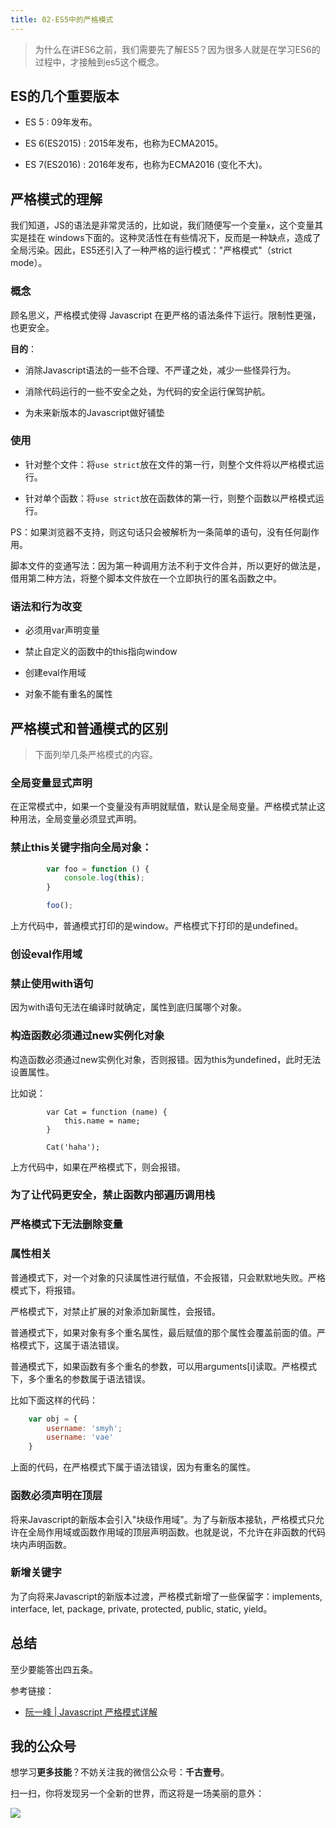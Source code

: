 ```yaml
---
title: 02-ES5中的严格模式
---
```


<ArticleTopAd></ArticleTopAd>



> 为什么在讲ES6之前，我们需要先了解ES5？因为很多人就是在学习ES6的过程中，才接触到es5这个概念。




## ES的几个重要版本

- ES 5 : 09年发布。

- ES 6(ES2015) : 2015年发布，也称为ECMA2015。

- ES 7(ES2016) : 2016年发布，也称为ECMA2016  (变化不大)。

## 严格模式的理解

我们知道，JS的语法是非常灵活的，比如说，我们随便写一个变量`x`，这个变量其实是挂在 windows下面的。这种灵活性在有些情况下，反而是一种缺点，造成了全局污染。因此，ES5还引入了一种严格的运行模式："严格模式"（strict mode）。

### 概念

顾名思义，严格模式使得 Javascript 在更严格的语法条件下运行。限制性更强，也更安全。

**目的**：

- 消除Javascript语法的一些不合理、不严谨之处，减少一些怪异行为。

- 消除代码运行的一些不安全之处，为代码的安全运行保驾护航。

- 为未来新版本的Javascript做好铺垫

### 使用

- 针对整个文件：将`use strict`放在文件的第一行，则整个文件将以严格模式运行。

- 针对单个函数：将`use strict`放在函数体的第一行，则整个函数以严格模式运行。

PS：如果浏览器不支持，则这句话只会被解析为一条简单的语句，没有任何副作用。

脚本文件的变通写法：因为第一种调用方法不利于文件合并，所以更好的做法是，借用第二种方法，将整个脚本文件放在一个立即执行的匿名函数之中。

### 语法和行为改变

- 必须用var声明变量

- 禁止自定义的函数中的this指向window

- 创建eval作用域

- 对象不能有重名的属性


## 严格模式和普通模式的区别

> 下面列举几条严格模式的内容。

### 全局变量显式声明

在正常模式中，如果一个变量没有声明就赋值，默认是全局变量。严格模式禁止这种用法，全局变量必须显式声明。


### 禁止this关键字指向全局对象：

```javascript
        var foo = function () {
            console.log(this);
        }

        foo();
```
上方代码中，普通模式打印的是window。严格模式下打印的是undefined。

### 创设eval作用域



### 禁止使用with语句

因为with语句无法在编译时就确定，属性到底归属哪个对象。


### 构造函数必须通过new实例化对象

构造函数必须通过new实例化对象，否则报错。因为this为undefined，此时无法设置属性。

比如说：


```
        var Cat = function (name) {
            this.name = name;
        }

        Cat('haha');
```

上方代码中，如果在严格模式下，则会报错。


### 为了让代码更安全，禁止函数内部遍历调用栈

### 严格模式下无法删除变量

### 属性相关

普通模式下，对一个对象的只读属性进行赋值，不会报错，只会默默地失败。严格模式下，将报错。

严格模式下，对禁止扩展的对象添加新属性，会报错。

普通模式下，如果对象有多个重名属性，最后赋值的那个属性会覆盖前面的值。严格模式下，这属于语法错误。


普通模式下，如果函数有多个重名的参数，可以用arguments[i]读取。严格模式下，多个重名的参数属于语法错误。


比如下面这样的代码：

```javascript
	var obj = {
		username: 'smyh';
		username: 'vae'
	}
```

上面的代码，在严格模式下属于语法错误，因为有重名的属性。

### 函数必须声明在顶层


将来Javascript的新版本会引入"块级作用域"。为了与新版本接轨，严格模式只允许在全局作用域或函数作用域的顶层声明函数。也就是说，不允许在非函数的代码块内声明函数。

### 新增关键字

为了向将来Javascript的新版本过渡，严格模式新增了一些保留字：implements, interface, let, package, private, protected, public, static, yield。

## 总结

至少要能答出四五条。


参考链接：

- [阮一峰 | Javascript 严格模式详解](http://www.ruanyifeng.com/blog/2013/01/javascript_strict_mode.html)

## 我的公众号

想学习**更多技能**？不妨关注我的微信公众号：**千古壹号**。

扫一扫，你将发现另一个全新的世界，而这将是一场美丽的意外：

![](https://img.smyhvae.com/20200102.png)

